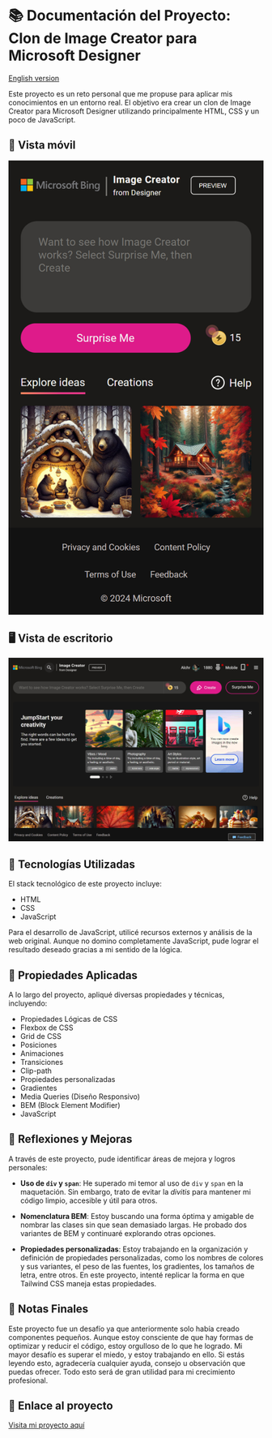 # 📚 Documentación del Proyecto: Clon de Image Creator para Microsoft Designer

[English version](./README.md)

Este proyecto es un reto personal que me propuse para aplicar mis conocimientos en un entorno real. El objetivo era crear un clon de Image Creator para Microsoft Designer utilizando principalmente HTML, CSS y un poco de JavaScript.

## 📱 Vista móvil

![Vista móvil](./img/mobile-view.png)

## 🖥️ Vista de escritorio

![Vista de escritorio](./img/desktop-view.png)

## 🚀 Tecnologías Utilizadas

El stack tecnológico de este proyecto incluye:

- HTML
- CSS
- JavaScript

Para el desarrollo de JavaScript, utilicé recursos externos y análisis de la web original. Aunque no domino completamente JavaScript, pude lograr el resultado deseado gracias a mi sentido de la lógica.

## 🎨 Propiedades Aplicadas

A lo largo del proyecto, apliqué diversas propiedades y técnicas, incluyendo:

- Propiedades Lógicas de CSS
- Flexbox de CSS
- Grid de CSS
- Posiciones
- Animaciones
- Transiciones
- Clip-path
- Propiedades personalizadas
- Gradientes
- Media Queries (Diseño Responsivo)
- BEM (Block Element Modifier)
- JavaScript

## 🤔 Reflexiones y Mejoras

A través de este proyecto, pude identificar áreas de mejora y logros personales:

- **Uso de `div` y `span`**: He superado mi temor al uso de `div` y `span` en la maquetación. Sin embargo, trato de evitar la *divitis* para mantener mi código limpio, accesible y útil para otros.

- **Nomenclatura BEM**: Estoy buscando una forma óptima y amigable de nombrar las clases sin que sean demasiado largas. He probado dos variantes de BEM y continuaré explorando otras opciones.

- **Propiedades personalizadas**: Estoy trabajando en la organización y definición de propiedades personalizadas, como los nombres de colores y sus variantes, el peso de las fuentes, los gradientes, los tamaños de letra, entre otros. En este proyecto, intenté replicar la forma en que Tailwind CSS maneja estas propiedades.

## 📝 Notas Finales

Este proyecto fue un desafío ya que anteriormente solo había creado componentes pequeños. Aunque estoy consciente de que hay formas de optimizar y reducir el código, estoy orgulloso de lo que he logrado. Mi mayor desafío es superar el miedo, y estoy trabajando en ello. Si estás leyendo esto, agradecería cualquier ayuda, consejo u observación que puedas ofrecer. Todo esto será de gran utilidad para mi crecimiento profesional.

## 🔗 Enlace al proyecto

[Visita mi proyecto aquí](https://alchrdev.github.io/image-creator-clone/)

